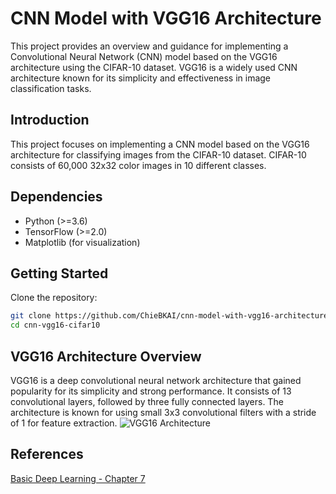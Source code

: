 # CNN Model with VGG16 Architecture
This project provides an overview and guidance for implementing a Convolutional Neural Network (CNN) model based on the VGG16 architecture using the CIFAR-10 dataset. VGG16 is a widely used CNN architecture known for its simplicity and effectiveness in image classification tasks.

## Introduction
This project focuses on implementing a CNN model based on the VGG16 architecture for classifying images from the CIFAR-10 dataset. CIFAR-10 consists of 60,000 32x32 color images in 10 different classes.

## Dependencies
- Python (>=3.6)
- TensorFlow (>=2.0)
- Matplotlib (for visualization)

## Getting Started
Clone the repository:

```bash
git clone https://github.com/ChieBKAI/cnn-model-with-vgg16-architecture.git
cd cnn-vgg16-cifar10
```

## VGG16 Architecture Overview
VGG16 is a deep convolutional neural network architecture that gained popularity for its simplicity and strong performance. It consists of 13 convolutional layers, followed by three fully connected layers. The architecture is known for using small 3x3 convolutional filters with a stride of 1 for feature extraction.
![VGG16 Architecture](https://datagen.tech/wp-content/uploads/2022/11/image2-1.png)

## References
[Basic Deep Learning - Chapter 7](https://nttuan8.com/bai-7-gioi-thieu-keras-va-bai-toan-phan-loai-anh/)
